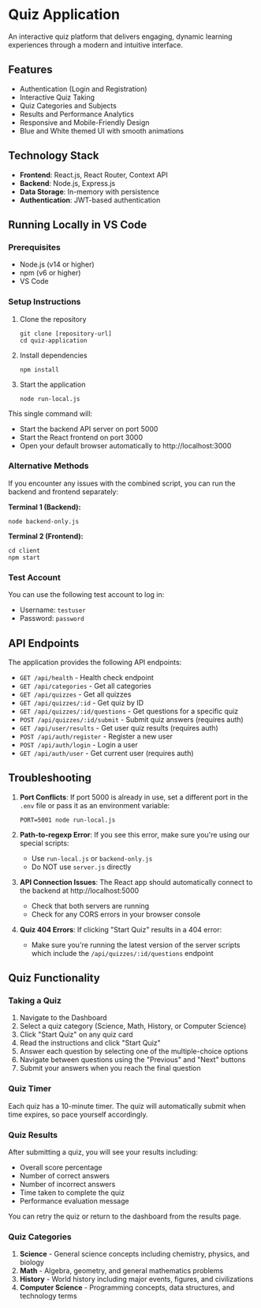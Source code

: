 # Quiz Application

An interactive quiz platform that delivers engaging, dynamic learning experiences through a modern and intuitive interface.

## Features

- Authentication (Login and Registration)
- Interactive Quiz Taking
- Quiz Categories and Subjects
- Results and Performance Analytics
- Responsive and Mobile-Friendly Design
- Blue and White themed UI with smooth animations

## Technology Stack

- **Frontend**: React.js, React Router, Context API
- **Backend**: Node.js, Express.js
- **Data Storage**: In-memory with persistence
- **Authentication**: JWT-based authentication

## Running Locally in VS Code

### Prerequisites

- Node.js (v14 or higher)
- npm (v6 or higher)
- VS Code

### Setup Instructions

1. Clone the repository
   ```
   git clone [repository-url]
   cd quiz-application
   ```

2. Install dependencies
   ```
   npm install
   ```

3. Start the application
   ```
   node run-local.js
   ```

This single command will:
- Start the backend API server on port 5000
- Start the React frontend on port 3000
- Open your default browser automatically to http://localhost:3000

### Alternative Methods

If you encounter any issues with the combined script, you can run the backend and frontend separately:

**Terminal 1 (Backend):**
```
node backend-only.js
```

**Terminal 2 (Frontend):**
```
cd client
npm start
```

### Test Account

You can use the following test account to log in:
- Username: `testuser`
- Password: `password`

## API Endpoints

The application provides the following API endpoints:

- `GET /api/health` - Health check endpoint
- `GET /api/categories` - Get all categories
- `GET /api/quizzes` - Get all quizzes
- `GET /api/quizzes/:id` - Get quiz by ID
- `GET /api/quizzes/:id/questions` - Get questions for a specific quiz
- `POST /api/quizzes/:id/submit` - Submit quiz answers (requires auth)
- `GET /api/user/results` - Get user quiz results (requires auth)
- `POST /api/auth/register` - Register a new user
- `POST /api/auth/login` - Login a user
- `GET /api/auth/user` - Get current user (requires auth)

## Troubleshooting

1. **Port Conflicts**: If port 5000 is already in use, set a different port in the `.env` file or pass it as an environment variable:
   ```
   PORT=5001 node run-local.js
   ```

2. **Path-to-regexp Error**: If you see this error, make sure you're using our special scripts:
   - Use `run-local.js` or `backend-only.js` 
   - Do NOT use `server.js` directly

3. **API Connection Issues**: The React app should automatically connect to the backend at http://localhost:5000
   - Check that both servers are running
   - Check for any CORS errors in your browser console

4. **Quiz 404 Errors**: If clicking "Start Quiz" results in a 404 error:
   - Make sure you're running the latest version of the server scripts which include the `/api/quizzes/:id/questions` endpoint

## Quiz Functionality

### Taking a Quiz

1. Navigate to the Dashboard
2. Select a quiz category (Science, Math, History, or Computer Science)
3. Click "Start Quiz" on any quiz card
4. Read the instructions and click "Start Quiz"
5. Answer each question by selecting one of the multiple-choice options
6. Navigate between questions using the "Previous" and "Next" buttons
7. Submit your answers when you reach the final question

### Quiz Timer

Each quiz has a 10-minute timer. The quiz will automatically submit when time expires, so pace yourself accordingly.

### Quiz Results

After submitting a quiz, you will see your results including:

- Overall score percentage
- Number of correct answers
- Number of incorrect answers
- Time taken to complete the quiz
- Performance evaluation message

You can retry the quiz or return to the dashboard from the results page.

### Quiz Categories

1. **Science** - General science concepts including chemistry, physics, and biology
2. **Math** - Algebra, geometry, and general mathematics problems
3. **History** - World history including major events, figures, and civilizations
4. **Computer Science** - Programming concepts, data structures, and technology terms